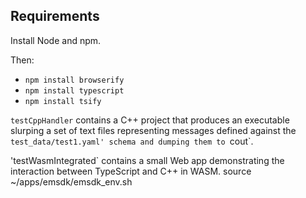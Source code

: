 Requirements
----------------

Install Node and npm.

Then:
- `npm install browserify`
- `npm install typescript`
- `npm install tsify`

`testCppHandler` contains a C++ project that produces an executable 
slurping a set of text files representing messages defined against 
the `test_data/test1.yaml' schema and dumping them to `cout`.

'testWasmIntegrated` contains a small Web app demonstrating the 
interaction between TypeScript and C++ in WASM.
source ~/apps/emsdk/emsdk_env.sh